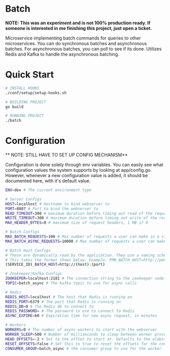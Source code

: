# Batch

**NOTE: This was an experiment and is not 100% production ready.  If someone is interested in me finishing this project, just open a ticket.**

Microservice implementing batch commands for queries to other microservices.  You can do synchronous batches and asynchronous batches.  For asynchronous batches, you can poll to see if its done.  Utilizes Redis and Kafka to handle the asynchronous batching.

# Quick Start


```sh
# INSTALL HOOKS 
./conf/setup/setup-hooks.sh

# BUILDING PROJECT
go build

# RUNNING PROJECT
./batch
```

# Configuration

** NOTE: STILL HAVE TO SET UP CONFIG MECHANISM**

Configuration is done solely through env variables.  You can easily see what configuration values the system supports by looking at app/config.go.  However, whenever a new configuration value is added, it should be documented here, with it's default value.

```sh
ENV=dev # The current environment type

# Server Configs
HOST=localhost # Hostname to bind webserver to
PORT=8087 # Port to bind the webserver to
READ_TIMEOUT=300 # maximum duration before timing out read of the request (in seconds)
WRITE_TIMEOUT=300 # maximum duration before timing out write of the response (in seconds)
MAX_HEADER_BYTES=0 # maximum size of request headers, 1 MB if 0

# Batch Configs
MAX_BATCH_REQUESTS=100 # Max number of requests a user can make in a single call
MAX_BATCH_ASYNC_REQUESTS=10000 # Max number of requests a user can make in a single call

# Batch Host Configs
# These are dynamically read by the application. They use a naming scheme to determine the host identifier.  You can add as many of these as you want and batch will be able to communicate with those services
# This takes the format shown below. Example: PMN_BATCH_HOST=http://pmn.loadbalancer.unified.com:80
(SERVICE_ID)_BATCH_HOST=http://(host):(port)

# Zookeeper/Kafka Configs
ZOOKEEPER=localhost:2181 # The connection string to the zookeeper node(s)
TOPIC=batch_async # The kafka topic to use for async calls

# Redis
REDIS_HOST=localhost # The host that Redis is running on
REDIS_PORT=6379 # The port that Redis is running on
REDIS_DB=0 # The Redis db to connect to
REDIS_PASSWORD= # The password to use to connect to Redis
ASYNC_EXPIRE=60 # Expiration time for new async request, in minutes

# Workers
WORKERS=0 # The number of async workers to start with the webserver
WORKER_SLEEP=500 # Number of milliseconds to sleep between worker processing
HEAD_OFFSETS=-2 # Set to the offset to start at. Defaults to the oldest offset for the consumer group. Set to -1 to start at the newest offset for the group
RESET_OFFSETS=false # Set this to true to reset the offsets for the consumer group
CONSUMER_GROUP=batch_async # the consumer group to use for the worker
```
